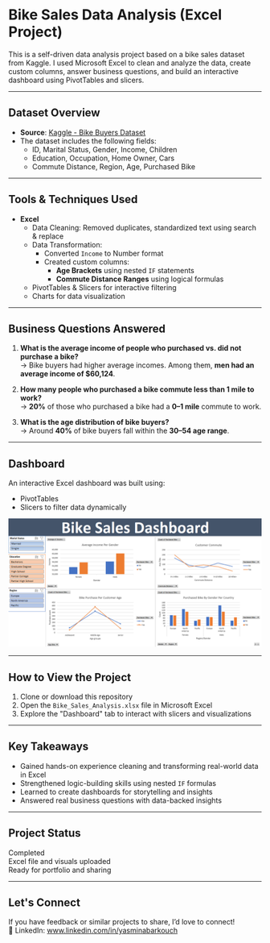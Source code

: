 # Bike Sales Data Analysis (Excel Project)

This is a self-driven data analysis project based on a bike sales dataset from Kaggle. I used Microsoft Excel to clean and analyze the data, create custom columns, answer business questions, and build an interactive dashboard using PivotTables and slicers.

---

##  Dataset Overview

- **Source**: [Kaggle - Bike Buyers Dataset](https://www.kaggle.com/datasets/heeraldedhia/bike-buyers?resource=download) 
- The dataset includes the following fields:
  - ID, Marital Status, Gender, Income, Children
  - Education, Occupation, Home Owner, Cars
  - Commute Distance, Region, Age, Purchased Bike

---

##  Tools & Techniques Used

- **Excel**
  - Data Cleaning: Removed duplicates, standardized text using search & replace
  - Data Transformation:
    - Converted `Income` to Number format
    - Created custom columns:
      - **Age Brackets** using nested `IF` statements
      - **Commute Distance Ranges** using logical formulas
  - PivotTables & Slicers for interactive filtering
  - Charts for data visualization

---

##  Business Questions Answered

1. **What is the average income of people who purchased vs. did not purchase a bike?**  
   → Bike buyers had higher average incomes. Among them, **men had an average income of $60,124**.

2. **How many people who purchased a bike commute less than 1 mile to work?**  
   → **20%** of those who purchased a bike had a **0–1 mile** commute to work.

3. **What is the age distribution of bike buyers?**  
   → Around **40%** of bike buyers fall within the **30–54 age range**.

---

##  Dashboard

An interactive Excel dashboard was built using:
- PivotTables
- Slicers to filter data dynamically

![Dashboard Screenshot](Bike_Sales-Dashboard.png)  


---

##  How to View the Project

1. Clone or download this repository
2. Open the `Bike_Sales_Analysis.xlsx` file in Microsoft Excel
3. Explore the "Dashboard" tab to interact with slicers and visualizations

---

##  Key Takeaways

- Gained hands-on experience cleaning and transforming real-world data in Excel
- Strengthened logic-building skills using nested `IF` formulas
- Learned to create dashboards for storytelling and insights
- Answered real business questions with data-backed insights

---

##  Project Status

 Completed  
 Excel file and visuals uploaded  
 Ready for portfolio and sharing

---

##  Let's Connect

If you have feedback or similar projects to share, I’d love to connect!  
📧 LinkedIn: www.linkedin.com/in/yasminabarkouch
